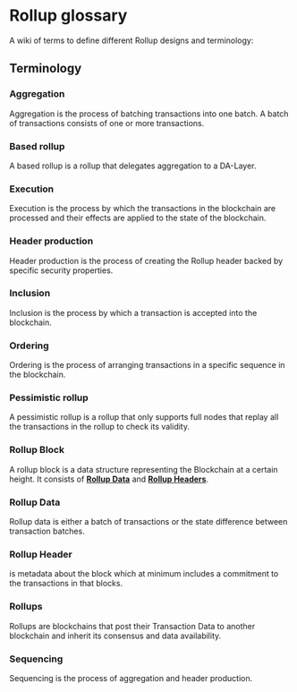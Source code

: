 # Rollup glossary

A wiki of terms to define different Rollup designs and terminology:

<!-- **Types of Rollup Designs:**

* [Basic Rollup](/learn/basic-rollup)
* [Based Pessimistic Rollup](/learn/based-pessimistic-rollup)
* [Pessimistic Rollup with a Shared Sequencer](/learn/pessimistic-rollup-with-a-shared-sequencer)
* Pessimistic Rollup with Based and Shared Sequencing
* Based Rollup with a Centralized Sequencer
* Optimistic Rollup with a Centralized Header Producer
* Based ZK Rollup with a Decentralized Prover Market
* Based Rollup with a Header Producer Competition Maximizing Protocol MEV -->

## Terminology

### Aggregation

Aggregation is the process of batching transactions into one batch. A batch of transactions consists of one or more transactions.

### Based rollup

A based rollup is a rollup that delegates aggregation to a DA-Layer.

### Execution

Execution is the process by which the transactions in the blockchain are processed and their effects are applied to the state of the blockchain.

### Header production

Header production is the process of creating the Rollup header backed by specific security properties.

### Inclusion

Inclusion is the process by which a transaction is accepted into the blockchain.

### Ordering

Ordering is the process of arranging transactions in a specific sequence in the blockchain.

### Pessimistic rollup

A pessimistic rollup is a rollup that only supports full nodes that replay all the transactions in the rollup to check its validity.

### Rollup Block

A rollup block is a data structure representing the Blockchain at a certain height. It consists of [**Rollup Data**](#rollup-data) and
[**Rollup Headers**](#rollup-header).

### Rollup Data

Rollup data is either a batch of transactions or the state difference between transaction batches.

### Rollup Header

is metadata about the block which at minimum includes a commitment to the transactions in that blocks.

### Rollups

Rollups are blockchains that post their Transaction Data to another blockchain and inherit its consensus and data availability.

### Sequencing

Sequencing is the process of aggregation and header production.
